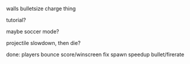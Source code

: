 walls
bulletsize charge thing

tutorial?

maybe soccer mode?

projectile slowdown, then die?

done:
players bounce
score/winscreen
fix spawn
speedup bullet/firerate
